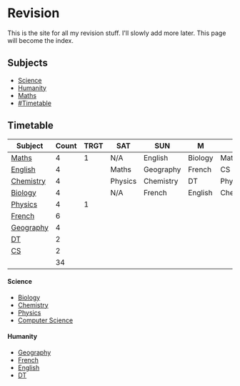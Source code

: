 # Revision
This is the site for all my revision stuff. I'll slowly add more later.
This page will become the index.

## Subjects
* [Science](#Science)
* [Humanity](#Humanity)
* [Maths](Mth%20Index.md)
* [#Timetable](#Timetable)


## Timetable

| **Subject**      | **Count** | **TRGT** | **SAT**  | **SUN**   | **M**   | **T**     | **W**     | **T2**    | **F**   | **SAT**    | **SUN**    |
|------------------|-----------|----------|---------|-----------|---------|-----------|-----------|-----------|---------|-----------|-----------|
| [Maths](Mth%20Index.md)            | 4         |     1    | N/A     | English   | Biology | Maths     | French    | Chemistry | Maths   | Biology   | Physics   |
| [English](Eng%20Index.md)          | 4         |          | Maths   | Geography | French  | CS        | English   | French    | DT      | Chemistry | Geography |
| [Chemistry](Chem%20Index.md)        | 4         |          | Physics | Chemistry | DT      | Physics   | Geography | Biology   | English | French    | CS        |
| [Biology](Bio%20Index.md)          | 4         |          | N/A     | French    | English | Chemistry | Maths     | Physics   | French  | Geography | Biology   |
| [Physics](Phy%20Index.md)          | 4         |     1    |         |           |         |           |           |           |         |           |           |
| [French](Fr%20Index.md)           | 6         |          |         |           |         |           |           |           |         |           |           |
| [Geography](Humanities/Geography/Geo%20Index.md)        | 4         |          |         |           |         |           |           |           |         |           |           |
| [DT](DT%20Index.md)               | 2         |          |         |           |         |           |           |           |         |           |           |
| [CS](Com%20Sci%20Index.md)               | 2         |          |         |           |         |           |           |           |         |           |           |
|                  | 34        |

#### Science
* [Biology](Bio%20Index%20)
* [Chemistry](Chem%20Index.md)
* [Physics](Phy%20Index.md)
* [Computer Science](Com%20Sci%20Index.md)

#### Humanity
* [Geography](Geo%20Index.md)
* [French](Humanities/French/Fr%20Index%20)
* [English](Eng%20Index.md)
* [DT](DT%20Index.md)

